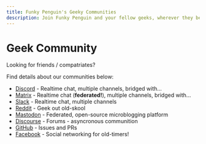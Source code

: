 ```yaml
---
title: Funky Penguin's Geeky Communities
description: Join Funky Penguin and your fellow geeks, wherever they be in, including Discord, Reddit, Mastodon, GitHub, and more...
---
```


# Geek Community

Looking for friends / compatriates?

Find details about our communities below:

* [Discord](/community/discord/) - Realtime chat, multiple channels, bridged with...
* [Matrix](/community/matrix/) - Realtime chat (**federated!**), multiple channels, bridged with...
* [Slack](/community/slack/) - Realtime chat, multiple channels
* [Reddit](/community/reddit/) - Geek out old-skool
* [Mastodon](/community/mastodon/) - Federated, open-source microblogging platform
* [Discourse](/community/discourse/) - Forums - asyncronous communition
* [GitHub](https://github.com/funkypenguin/) - Issues and PRs
* [Facebook](https://www.facebook.com/funkypenguinnz/) - Social networking for old-timers!
